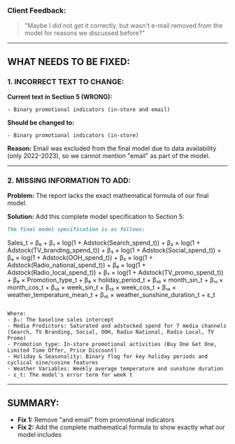 ### Client Feedback:
> "Maybe I did not get it correctly, but wasn't e-mail removed from the model for reasons we discussed before?"

---

## WHAT NEEDS TO BE FIXED:

### 1. INCORRECT TEXT TO CHANGE:

**Current text in Section 5 (WRONG):**
```
- Binary promotional indicators (in-store and email)
```

**Should be changed to:**
```
- Binary promotional indicators (in-store)
```

**Reason:** Email was excluded from the final model due to data availability (only 2022-2023), so we cannot mention "email" as part of the model.

---

### 2. MISSING INFORMATION TO ADD:

**Problem:** The report lacks the exact mathematical formula of our final model.

**Solution:** Add this complete model specification to Section 5:

```markdown
The final model specification is as follows:

```
Sales_t = β₀ + 
          β₁ × log(1 + Adstock(Search_spend_t)) +
          β₂ × log(1 + Adstock(TV_branding_spend_t)) +
          β₃ × log(1 + Adstock(Social_spend_t)) +
          β₄ × log(1 + Adstock(OOH_spend_t)) +
          β₅ × log(1 + Adstock(Radio_national_spend_t)) +
          β₆ × log(1 + Adstock(Radio_local_spend_t)) +
          β₇ × log(1 + Adstock(TV_promo_spend_t)) +
          β₈ × Promotion_type_t +
          β₉ × holiday_period_t +
          β₁₀ × month_sin_t + β₁₁ × month_cos_t +
          β₁₂ × week_sin_t + β₁₃ × week_cos_t +
          β₁₄ × weather_temperature_mean_t +
          β₁₅ × weather_sunshine_duration_t +
          ε_t
```

Where:
- β₀: The baseline sales intercept
- Media Predictors: Saturated and adstocked spend for 7 media channels (Search, TV Branding, Social, OOH, Radio National, Radio Local, TV Promo)
- Promotion_type: In-store promotional activities (Buy One Get One, Limited Time Offer, Price Discount)
- Holiday & Seasonality: Binary flag for key holiday periods and cyclical sine/cosine features
- Weather Variables: Weekly average temperature and sunshine duration
- ε_t: The model's error term for week t
```

---

## SUMMARY:
- **Fix 1:** Remove "and email" from promotional indicators
- **Fix 2:** Add the complete mathematical formula to show exactly what our model includes 